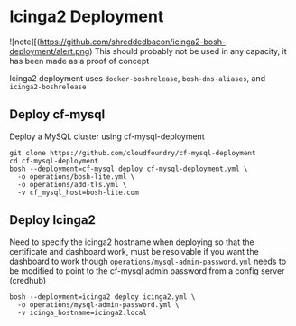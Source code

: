 # Icinga2 Deployment
![note][(https://github.com/shreddedbacon/icinga2-bosh-deployment/alert.png)
This should probably not be used in any capacity, it has been made as a proof of concept

Icinga2 deployment uses `docker-boshrelease`, `bosh-dns-aliases`, and `icinga2-boshrelease`

## Deploy cf-mysql
Deploy a MySQL cluster using cf-mysql-deployment
```
git clone https://github.com/cloudfoundry/cf-mysql-deployment
cd cf-mysql-deployment
bosh --deployment=cf-mysql deploy cf-mysql-deployment.yml \
  -o operations/bosh-lite.yml \
  -o operations/add-tls.yml \
  -v cf_mysql_host=bosh-lite.com
```

## Deploy Icinga2
Need to specify the icinga2 hostname when deploying so that the certificate and dashboard work, must be resolvable if you want the dashboard to work though
`operations/mysql-admin-password.yml` needs to be modified to point to the cf-mysql admin password from a config server (credhub)
```
bosh --deployment=icinga2 deploy icinga2.yml \
  -o operations/mysql-admin-password.yml \
  -v icinga_hostname=icinga2.local
```

